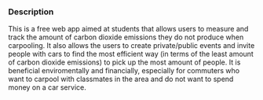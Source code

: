 ### Description

This is a free web app aimed at students that allows users to measure and track the amount of carbon dioxide emissions they do not produce when carpooling. It also allows the users to create private/public events and invite people with cars to find the most efficient way (in terms of the least amount of carbon dioxide emissions) to pick up the most amount of people. It is beneficial enviromentally and financially, especially for commuters who want to carpool with classmates in the area and do not want to spend money on a car service.
